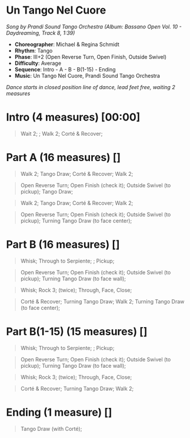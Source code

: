 # Un Tango Nel Cuore
*Song by Prandi Sound Tango Orchestra (Album: Bassano Open Vol. 10 - Daydreaming, Track 8, 1:39)*

* **Choreographer**: Michael & Regina Schmidt
* **Rhythm**: Tango
* **Phase**: III+2 (Open Reverse Turn, Open Finish, Outside Swivel)
* **Difficulty**: Average
* **Sequence**: Intro - A - B - B(1-15) - Ending
* **Music**: Un Tango Nel Cuore, Prandi Sound Tango Orchestra

*Dance starts in closed position line of dance, lead feet free, waiting 2 measures*

# Intro (4 measures) [00:00]

> Wait 2; ; Walk 2; Corté & Recover;

# Part A (16 measures) []

> Walk 2; Tango Draw; Corté & Recover; Walk 2;

> Open Reverse Turn; Open Finish (check it); Outside Swivel (to pickup); Tango Draw;

> Walk 2; Tango Draw; Corté & Recover; Walk 2;

> Open Reverse Turn; Open Finish (check it); Outside Swivel (to pickup); Turning Tango Draw (to face center);

# Part B (16 measures) []

> Whisk; Through to Serpiente; ; Pickup;

> Open Reverse Turn; Open Finish (check it); Outside Swivel (to pickup); Turning Tango Draw (to face wall);

> Whisk; Rock 3; (twice); Through, Face, Close;

> Corté & Recover; Turning Tango Draw; Walk 2; Turning Tango Draw (to face center);

# Part B(1-15) (15 measures) []

> Whisk; Through to Serpiente; ; Pickup;

> Open Reverse Turn; Open Finish (check it); Outside Swivel (to pickup); Turning Tango Draw (to face wall);

> Whisk; Rock 3; (twice); Through, Face, Close;

> Corté & Recover; Turning Tango Draw; Walk 2;

# Ending (1 measure) []

> Tango Draw (with Corté);
